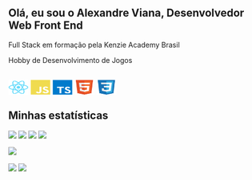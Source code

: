 ## Olá, eu sou o Alexandre Viana, Desenvolvedor Web Front End
<p>Full Stack em formação pela Kenzie Academy Brasil</p>
<p>Hobby de Desenvolvimento de Jogos</p>


<div style="display: inline_block"><br>
  <img align="center" alt="React" height="30" width="40" src="https://raw.githubusercontent.com/devicons/devicon/master/icons/react/react-original.svg">
  <img align="center" alt="Js" height="30" width="40" src="https://raw.githubusercontent.com/devicons/devicon/master/icons/javascript/javascript-plain.svg">
  <img align="center" alt="Ts" height="30" width="40" src="https://raw.githubusercontent.com/devicons/devicon/master/icons/typescript/typescript-plain.svg">
  <img align="center" alt="HTML" height="30" width="40" src="https://raw.githubusercontent.com/devicons/devicon/master/icons/html5/html5-original.svg">
  <img align="center" alt="CSS" height="30" width="40" src="https://raw.githubusercontent.com/devicons/devicon/master/icons/css3/css3-original.svg">
<!--   <img align="center" alt="Rafa-Python" height="30" width="40" src="https://raw.githubusercontent.com/devicons/devicon/master/icons/python/python-original.svg"> -->
</div>
  
  ## Minhas estatísticas
  
![](https://github-profile-summary-cards.vercel.app/api/cards/profile-details?username=alexandrevianadev&theme=nord_bright)
![](https://github-profile-summary-cards.vercel.app/api/cards/stats?username=alexandrevianadev&theme=nord_bright)
![](https://github-profile-summary-cards.vercel.app/api/cards/repos-per-language?username=alexandrevianadev&theme=nord_bright)
![](https://github-profile-summary-cards.vercel.app/api/cards/most-commit-language?username=alexandrevianadev&theme=nord_bright)

![](https://github-readme-streak-stats.herokuapp.com?user=alexandrevianadev&theme=nord_bright&locale=pt-br&date_format=j%2Fn%5B%2FY%5D)
 
<div> 
  <a href = "mailto:alexandreviana94@hotmail.com"><img src="https://img.shields.io/badge/-Email-%23333?style=for-the-badge&logo=hotmail&logoColor=white" target="_blank"></a>
  <a href="https://www.linkedin.com/in/alexandrevianadev/" target="_blank"><img src="https://img.shields.io/badge/-LinkedIn-%230077B5?style=for-the-badge&logo=linkedin&logoColor=white" target="_blank"></a> 
  
</div>
